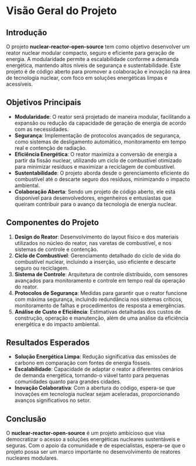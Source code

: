 # Visão Geral do Projeto

## Introdução

O projeto **nuclear-reactor-open-source** tem como objetivo desenvolver um reator nuclear modular compacto, seguro e eficiente para geração de energia. A modularidade permite a escalabilidade conforme a demanda energética, mantendo altos níveis de segurança e sustentabilidade. Este projeto é de código aberto para promover a colaboração e inovação na área de tecnologia nuclear, com foco em soluções energéticas limpas e acessíveis.

## Objetivos Principais

- **Modularidade**: O reator será projetado de maneira modular, facilitando a expansão ou redução da capacidade de geração de energia de acordo com as necessidades.
- **Segurança**: Implementação de protocolos avançados de segurança, como sistemas de desligamento automático, monitoramento em tempo real e contenção de radiação.
- **Eficiência Energética**: O reator maximiza a conversão de energia a partir da fissão nuclear, utilizando um ciclo de combustível otimizado para minimizar resíduos e maximizar a reciclagem de combustível.
- **Sustentabilidade**: O projeto aborda desde o gerenciamento eficiente do combustível até o descarte seguro dos resíduos, minimizando o impacto ambiental.
- **Colaboração Aberta**: Sendo um projeto de código aberto, ele está disponível para desenvolvedores, engenheiros e entusiastas que queiram contribuir para o avanço da tecnologia de energia nuclear.

## Componentes do Projeto

1. **Design do Reator**: Desenvolvimento do layout físico e dos materiais utilizados no núcleo do reator, nas varetas de combustível, e nos sistemas de controle e contenção.
2. **Ciclo de Combustível**: Gerenciamento detalhado do ciclo de vida do combustível nuclear, incluindo a inserção, uso eficiente e descarte seguro ou reciclagem.
3. **Sistema de Controle**: Arquitetura de controle distribuído, com sensores avançados para monitoramento e controle em tempo real da operação do reator.
4. **Protocolos de Segurança**: Medidas para garantir que o reator funcione com máxima segurança, incluindo redundância nos sistemas críticos, monitoramento de falhas e procedimentos de resposta a emergências.
5. **Análise de Custo e Eficiência**: Estimativas detalhadas dos custos de construção, operação e manutenção, além de uma análise da eficiência energética e do impacto ambiental.

## Resultados Esperados

- **Solução Energética Limpa**: Redução significativa das emissões de carbono em comparação com fontes de energia fósseis.
- **Escalabilidade**: Capacidade de adaptar o reator a diferentes cenários de demanda energética, tornando-o viável tanto para pequenas comunidades quanto para grandes cidades.
- **Inovação Colaborativa**: Com a abertura do código, espera-se que inovações em tecnologia nuclear sejam aceleradas, proporcionando avanços significativos no setor.

## Conclusão

O **nuclear-reactor-open-source** é um projeto ambicioso que visa democratizar o acesso a soluções energéticas nucleares sustentáveis e seguras. Com o apoio da comunidade e de especialistas, espera-se que o projeto possa ser um marco importante no desenvolvimento de reatores nucleares modulares.

